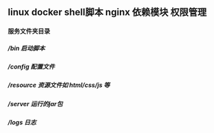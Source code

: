 ## linux  docker   shell脚本  nginx 依赖模块  权限管理    
#### 服务文件夹目录
##### /bin  启动脚本  
##### /config  配置文件  
##### /resource 资源文件如 html/css/js 等  
##### /server  运行的jar包  
##### /logs 日志  
